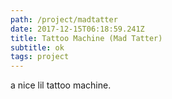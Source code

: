 ```yaml
---
path: /project/madtatter
date: 2017-12-15T06:18:59.241Z
title: Tattoo Machine (Mad Tatter)
subtitle: ok
tags: project
---
```

a nice lil tattoo machine.
